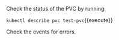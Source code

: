 Check the status of the PVC by running:


`kubectl describe pvc test-pvc`{{execute}}


Check the events for errors.
